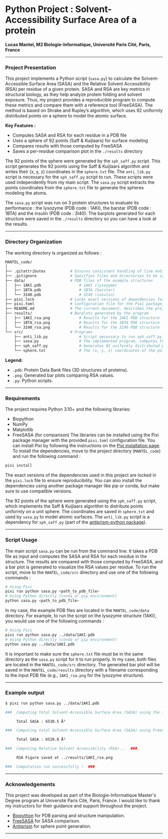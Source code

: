# Python Project : Solvent-Accessibility Surface Area of a protein
**Lucas Mantel, M2 Biologie-Informatique, Université Paris Cité, Paris, France**

---
### Project Presentation 

This project implements a Python script (`sasa.py`) to calculate the Solvent-Accessible Surface Area (SASA) and the Relative Solvent Accessibility (RSA) per residue of a given protein. SASA and RSA are key metrics in structural biology, as they help analyze protein folding and solvent exposure. Thus, my project provides a reproducible program to compute these metrics and compare them with a reference tool (FreeSASA). The method is based on Shrake and Rupley’s algorithm, which uses 92 uniformly distributed points on a sphere to model the atomic surface.

**Key Features :**
- Computes SASA and RSA for each residue in a PDB file
- Uses a sphere of 92 points (Saff & Kuijlaars) for surface modeling
- Compares results with those computed by FreeSASA
- Saves a per-residue comparison plot in the `./results` directory

The 92 points of the sphere were generated by the `sph_saff.py` script. This script generates the 92 points using the Saff & Kuijlaars algorithm and writes their (x, y, z) coordinates in the `sphere.txt` file. The `anti_lib.py` script is necessary for the `sph_saff.py` script to run. These scripts were used independently from my main script. The `sasa.py` script extracts the points coordinates from the `sphere.txt` file to generate the spheres modeling the atoms.

The `sasa.py` script was run on 3 protein structures to evaluate its performance : the lysozyme (PDB code : 1AKI), the barstar (PDB code : 1BTA) and the insulin (PDB code : 3I40). The barplots generated for each structure were saved in the `./results` directory so you can have a look at the results.

---
### Directory Organization

The working directory is organized as follows :

```bash
MANTEL_code/
│
├── .gitattributes           # Ensures consistent handling of line endings across different operating systems
├── .gitignore               # Specifies files and directories to be ignored by Git
├── data/                    # PDB files of the example structures
│   ├── 1AKI.pdb                 # 1AKI (lysozyme)
│   ├── 1BTA.pdb                 # 1BTA (barstar)
│   └── 3I40.pdb                 # 3I40 (insulin)
├── pixi.lock                # Locks exact versions of dependencies for reproducibility
├── pixi.toml                # Configuration file for the Pixi package, contains the dependencies of the project
├── README.md                # The current document, describes the project and its directory
├── results/                 # Barplots generated by the program
│   ├── 1AKI_rsa.png             # Results for the 1AKI PDB structure
│   ├── 1BTA_rsa.png             # Results for the 1BTA PDB structure
│   └── 3I40_rsa.png             # Results for the 3I40 PDB structure
└── src/                     # Programs
    ├── anti_lib.py              # Script necessary to run sph_saff.py
    ├── sasa.py                  # The implemented program, computes the SASA and RSA of a given protein structure
    ├── sph_saff.py              # Generates 92 uniformly distributed points of a sphere (Saff & Kuijlaars algorithm)
    └── sphere.txt               # The (x, y, z) coordinates of the points of the sphere generated by sph_saff.py
```

**Legend:**
- `.pdb`: Protein Data Bank files (3D structures of proteins).
- `.png`: Generated bar plots comparing RSA values.
- `.py`: Python scripts.

---
### Requirements

The project requires Python 3.10+ and the following libraries:
- Biopython
- NumPy
- Matplotlib
- FreeSASA (for comparison)
The libraries can be installed using the Pixi package manager with the provided `pixi.toml` configuration file. You can install Pixi by following the instructions on the [Pixi installation page](https://pixi.sh/latest/#installation). To install the dependencies, move to the project directory (`MANTEL_code`) and run the following command :

```bash
pixi install
```

The exact versions of the dependencies used in this project are locked in the `pixi.lock` file to ensure reproducibility. You can also install the dependencies using another package manager like pip or conda, but make sure to use compatible versions.

The 92 points of the sphere were generated using the `sph_saff.py` script, which implements the Saff & Kuijlaars algorithm to distribute points uniformly on a unit sphere. The coordinates are saved in `sphere.txt` and used by `sasa.py` to model atomic surfaces. The `anti_lib.py` script is a dependency for `sph_saff.py` (part of the [antiprism-python package](https://pypi.org/project/antiprism-python/)).

---
### Script Usage

The main script `sasa.py` can be run from the command line. It takes a PDB file as input and computes the SASA and RSA for each residue in the structure. The results are compared with those computed by FreeSASA, and a bar plot is generated to visualize the RSA values per residue. To run the script, move to the `MANTEL_code/src` directory and use one of the following commands :

```bash
# Using Pixi
pixi run python sasa.py <path_to_pdb_file>
# Using Python directly (conda or pip environment)
python sasa.py <path_to_pdb_file>
```

In my case, the example PDB files are located in the `MANTEL_code/data` directory. For example, to run the script on the lysozyme structure (1AKI), you would use one of the following commands :

```bash
# Using Pixi
pixi run python sasa.py ../data/1AKI.pdb
# Using Python directly (conda or pip environment)
python sasa.py ../data/1AKI.pdb
```

It is important to make sure the `sphere.txt` file must be in the same directory as the `sasa.py` script for it to run properly. In my case, both files are located in the `MANTEL_code/src` directory. The generated bar plot will be saved in the `MANTEL_code/results` directory with a filename corresponding to the input PDB file (e.g., `1AKI_rsa.png` for the lysozyme structure).

---
### Example output

```bash
$ pixi run python sasa.py ../data/1AKI.pdb

###  Computing total Solvent-Accessible Surface Area (SASA) using the implemented algorithm...  ###

     Total SASA : 6530.5 Å²

###  Computing total Solvent-Accessible Surface Area (SASA) using FreeSASA...  ###

     Total SASA : 6520.8 Å²

###  Computing Relative Solvent Accessibility (RSA)...  ###

     RSA Figure saved at ../results/1AKI_rsa.png

###  Computation run successfully !  ###
```

---
### Acknowledgements

This project was developed as part of the Biologie-Informatique Master's Degree program at Université Paris Cité, Paris, France. I would like to thank my instructors for their guidance and support throughout the project.

- [Biopython](https://biopython.org/) for PDB parsing and structure manipulation.
- [FreeSASA](https://freesasa.github.io/python/) for SASA comparison.
- [Antiprism](https://pypi.org/project/antiprism-python/) for sphere point generation.

---